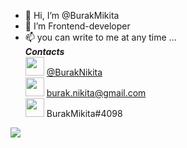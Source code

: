 - 👋 Hi, I’m @BurakMikita
- 👀 I’m Frontend-developer
- 📫 you can write to me at any time ...<br>
       ***Contacts*** <br>
<img src='./assets/telegram.png' width=30px>   [@BurakNikita](https://t.me/BurakNikita)<br>
   <img src='./assets/GmailLogo.png' width=30px> [burak.nikita@gmail.com](mailto:burak.nikita@gmail.com)<br>
   <img src='./assets/discord.png' width=30px> BurakMikita#4098

<img src='https://www.codewars.com/users/BurakMikita/badges/large' >

